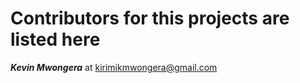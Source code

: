 # Contributors for this projects are listed here
 ***Kevin Mwongera*** at kirimikmwongera@gmail.com
